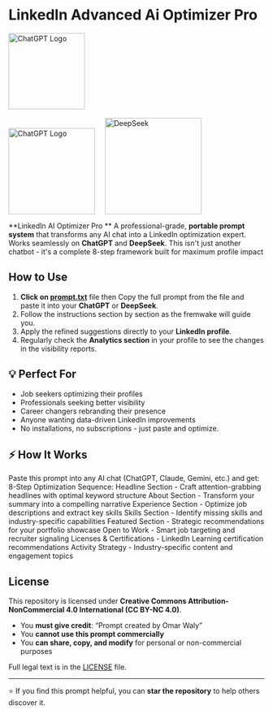 # LinkedIn Advanced Ai Optimizer Pro
<p align="left">
 <img src="https://upload.wikimedia.org/wikipedia/commons/thumb/0/01/LinkedIn_Logo.svg/640px-LinkedIn_Logo.svg.png" alt="ChatGPT Logo" width="150">
  &nbsp; &nbsp; 
</p>

<p align="left">
  <img src="https://gpng.net/wp-content/uploads/ChatGPT-Logo-With-Text-PNG.png" 
       alt="ChatGPT Logo" width="170" style="display:inline; vertical-align: bottom;">
  &nbsp; &nbsp; 
  <img src="https://upload.wikimedia.org/wikipedia/commons/thumb/e/ec/DeepSeek_logo.svg/2560px-DeepSeek_logo.svg.png" 
       alt="DeepSeek" width="190" style="display:inline; vertical-align: bottom;">
</p>

**LinkedIn AI Optimizer Pro ** A professional-grade, **portable prompt system** that transforms any AI chat into a LinkedIn optimization expert. Works seamlessly on **ChatGPT** and **DeepSeek**. This isn't just another chatbot - it's a complete 8-step framework built for maximum profile impact

## How to Use

1. **Click on [prompt.txt](./prompt.txt)** file then Copy the full prompt from the file and paste it into your **ChatGPT** or **DeepSeek**.  
2. Follow the instructions section by section as the fremwake will guide you.  
3. Apply the refined suggestions directly to your **LinkedIn profile**.
4. Regularly check the **Analytics section** in your profile to see the changes in the visibility reports.

## 💡 Perfect For
- Job seekers optimizing their profiles
- Professionals seeking better visibility
- Career changers rebranding their presence
- Anyone wanting data-driven LinkedIn improvements
- No installations, no subscriptions - just paste and optimize.


## ⚡ How It Works
Paste this prompt into any AI chat (ChatGPT, Claude, Gemini, etc.) and get:
8-Step Optimization Sequence:
Headline Section - Craft attention-grabbing headlines with optimal keyword structure
About Section - Transform your summary into a compelling narrative
Experience Section - Optimize job descriptions and extract key skills
Skills Section - Identify missing skills and industry-specific capabilities
Featured Section - Strategic recommendations for your portfolio showcase
Open to Work - Smart job targeting and recruiter signaling
Licenses & Certifications - LinkedIn Learning certification recommendations
Activity Strategy - Industry-specific content and engagement topics

## License

This repository is licensed under **Creative Commons Attribution-NonCommercial 4.0 International (CC BY-NC 4.0)**.  

- You **must give credit**: “Prompt created by Omar Waly”  
- You **cannot use this prompt commercially**  
- You **can share, copy, and modify** for personal or non-commercial purposes  

Full legal text is in the [LICENSE](./LICENSE) file.


---

⭐ If you find this prompt helpful, you can **star the repository** to help others discover it.
